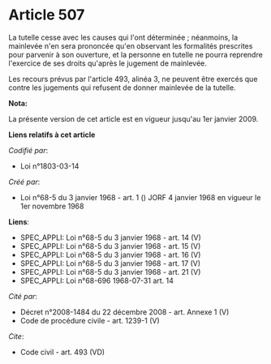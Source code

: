 # Article 507

La tutelle cesse avec les causes qui l'ont déterminée ; néanmoins, la mainlevée n'en sera prononcée qu'en observant les
formalités prescrites pour parvenir à son ouverture, et la personne en tutelle ne pourra reprendre l'exercice de ses droits
qu'après le jugement de mainlevée. 

Les recours prévus par l'article 493, alinéa 3, ne peuvent être exercés que contre les jugements qui refusent de donner
mainlevée de la tutelle.

**Nota:**

La présente version de cet article est en vigueur jusqu'au 1er janvier 2009.

**Liens relatifs à cet article**

_Codifié par_:

  - Loi n°1803-03-14

_Créé par_:

  - Loi n°68-5 du 3 janvier 1968 - art. 1 () JORF 4 janvier 1968 en vigueur le 1er novembre 1968

**Liens**:

  - SPEC_APPLI: Loi n°68-5 du 3 janvier 1968 - art. 14 (V)
  - SPEC_APPLI: Loi n°68-5 du 3 janvier 1968 - art. 15 (V)
  - SPEC_APPLI: Loi n°68-5 du 3 janvier 1968 - art. 16 (V)
  - SPEC_APPLI: Loi n°68-5 du 3 janvier 1968 - art. 17 (V)
  - SPEC_APPLI: Loi n°68-5 du 3 janvier 1968 - art. 21 (V)
  - SPEC_APPLI: Loi n°68-696 1968-07-31 art. 14

_Cité par_:

  - Décret n°2008-1484 du 22 décembre 2008 - art. Annexe 1 (V)
  - Code de procédure civile - art. 1239-1 (V)

_Cite_:

  - Code civil - art. 493 (VD)
